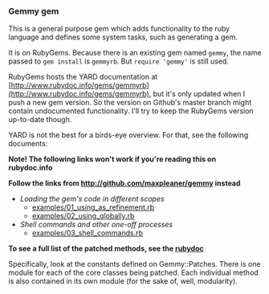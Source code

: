 ### Gemmy gem

This is a general purpose gem which adds functionality to the ruby language
and defines some system tasks, such as generating a gem.

It is on RubyGems. Because there is an existing gem named `gemmy`, the name passed to `gem install` is `gemmyrb`. But `require 'gemmy'` is still used.

RubyGems hosts the YARD documentation at [http://www.rubydoc.info/gems/gemmyrb](http://www.rubydoc.info/gems/gemmyrb), but it's only updated when I push
a new gem version. So the version on Github's master branch might contain
undocumented functionality. I'll try to keep the RubyGems version up-to-date though.

YARD is not the best for a birds-eye overview. For that, see the following
documents:

**Note! The following links won't work if you're reading this on rubydoc.info**

**Follow the links from http://github.com/maxpleaner/gemmy instead**

- _Loading the gem's code in different scopes_
  - [examples/01_using_as_refinement.rb](./examples/01_using_as_refinement.rb)
  - [examples/02_using_globally.rb](./examples/02_using_globally.rb)
- _Shell commands and other one-off processes_
  - [examples/03_shell_commands.rb](./examples/03_shell_commands.rb)

**To see a full list of the patched methods, see the [rubydoc](http://www.rubydoc.info/gems/gemmyrb)**

Specifically, look at the constants defined on Gemmy::Patches. There is one
module for each of the core classes being patched. Each individual method
is also contained in its own module (for the sake of, well, modularity).
